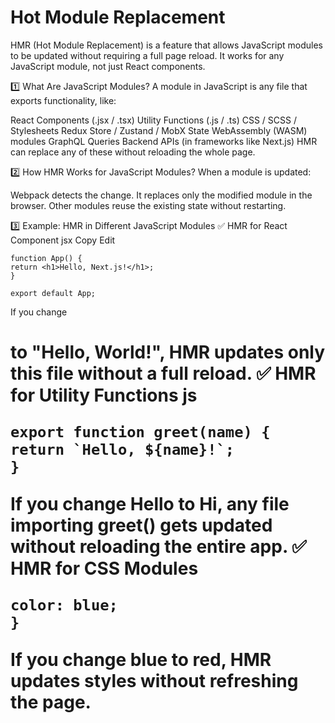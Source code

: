 # Hot Module Replacement

HMR (Hot Module Replacement) is a feature that allows JavaScript modules to be updated without requiring a full page reload. It works for any JavaScript module, not just React components.

1️⃣ What Are JavaScript Modules?
A module in JavaScript is any file that exports functionality, like:

React Components (.jsx / .tsx)
Utility Functions (.js / .ts)
CSS / SCSS / Stylesheets
Redux Store / Zustand / MobX State
WebAssembly (WASM) modules
GraphQL Queries
Backend APIs (in frameworks like Next.js)
HMR can replace any of these without reloading the whole page.

2️⃣ How HMR Works for JavaScript Modules?
When a module is updated:

Webpack detects the change.
It replaces only the modified module in the browser.
Other modules reuse the existing state without restarting.

3️⃣ Example: HMR in Different JavaScript Modules
✅ HMR for React Component
jsx
Copy
Edit

```
function App() {
return <h1>Hello, Next.js!</h1>;
}

export default App;
```

If you change <h1> to "Hello, World!", HMR updates only this file without a full reload.
✅ HMR for Utility Functions
js

```
export function greet(name) {
return `Hello, ${name}!`;
}
```

If you change Hello to Hi, any file importing greet() gets updated without reloading the entire app.
✅ HMR for CSS Modules

```.title {
color: blue;
}
```

If you change blue to red, HMR updates styles without refreshing the page.
